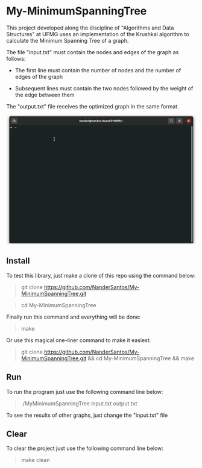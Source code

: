 # My-MinimumSpanningTree

This project developed along the discipline of "Algorithms and Data Structures" at UFMG uses an implementation of the Krushkal algorithm to calculate the Minimum Spanning Tree of a graph.

The file "input.txt" must contain the nodes and edges of the graph as follows:

- The first line must contain the number of nodes and the number of edges of the graph

- Subsequent lines must contain the two nodes followed by the weight of the edge between them

The "output.txt" file receives the optimized graph in the same format.

<p align="center">
  <img src="resources/gif.gif">
</p>

## Install

To test this library, just make a clone of this repo using the command below:

> git clone https://github.com/NanderSantos/My-MinimumSpanningTree.git

> cd My-MinimumSpanningTree

Finally run this command and everything will be done:

> make

Or use this magical one-liner command to make it easiest:

> git clone https://github.com/NanderSantos/My-MinimumSpanningTree.git && cd My-MinimumSpanningTree && make

## Run

To run the program just use the following command line below:

> ./MyMinimumSpanningTree input.txt output.txt

To see the results of other graphs, just change the "input.txt" file

## Clear

To clear the project just use the following command line below:

> make clean
